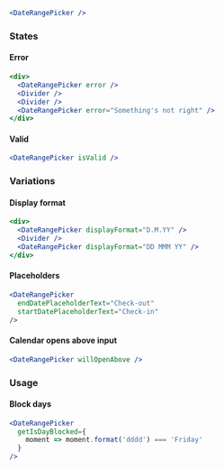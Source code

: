 ```jsx
<DateRangePicker />
```

### States

#### Error

```jsx
<div>
  <DateRangePicker error />
  <Divider />
  <Divider />
  <DateRangePicker error="Something's not right" />
</div>
```

#### Valid

```jsx
<DateRangePicker isValid />
```

### Variations

#### Display format

```jsx
<div>
  <DateRangePicker displayFormat="D.M.YY" />
  <Divider />
  <DateRangePicker displayFormat="DD MMM YY" />
</div>
```

#### Placeholders

```jsx
<DateRangePicker
  endDatePlaceholderText="Check-out"
  startDatePlaceholderText="Check-in"
/>
```

#### Calendar opens above input

```jsx
<DateRangePicker willOpenAbove />
```

### Usage

#### Block days

```jsx
<DateRangePicker
  getIsDayBlocked={
    moment => moment.format('dddd') === 'Friday'
  }
/>
```
